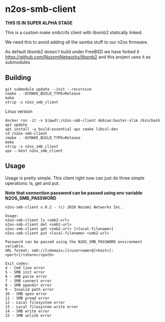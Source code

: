 # n2os-smb-client
**THIS IS IN SUPER ALPHA STAGE**  

This is a custom make smb/cifs client with libsmb2 statically linked.

We need this to avoid adding all the samba stuff to our n2os firmware.

As default libsmb2 doesn't build under FreeBSD we have forked it https://github.com/NozomiNetworks/libsmb2 and this project uses it as submodules 


## Building
```
git submodule update --init --recursive
cmake . -DCMAKE_BUILD_TYPE=Release
make
strip -s n2os_smb_client
```

Linux version
```
docker run -it -v $(pwd):/n2os-smb-client debian:buster-slim /bin/bash
apt update
apt install -y build-essential upx cmake libssl-dev
cd /n2os-smb-client
cmake . -DCMAKE_BUILD_TYPE=Release
make
strip -s n2os_smb_client
upx --best n2os_smb_client
```

## Usage
Usage is pretty simple. This client right now can just do three simple operations: ls, get and put.

**Note that connection password can be passed using env variable N2OS_SMB_PASSWORD**

```
n2os-smb-client v.0.2 - (c) 2020 Nozomi Networks Inc.

Usage:
n2os-smb-client ls <smb2-url>
n2os-smb-client del <smb2-url>
n2os-smb-client get <smb2-url> [<local-filename>]
n2os-smb-client put <local-filename> <smb2-url>

Password can be passed using the N2OS_SMB_PASSWORD environment variable.
URL format: smb://[<domain;][<username>@]<host>[:<port>]/<share>/<path>

Exit codes:
4 - Cmd line error
5 - SMB init error
6 - SMB parse error
7 - SMB connect error
8 - SMB opendir error
9 - Invalid path error
10 - SMB open error
11 - SMB pread error
12 - Local filesystem error
13 - Local filesystem write error
14 - SMB write error
15 - SMB unlink error
```
